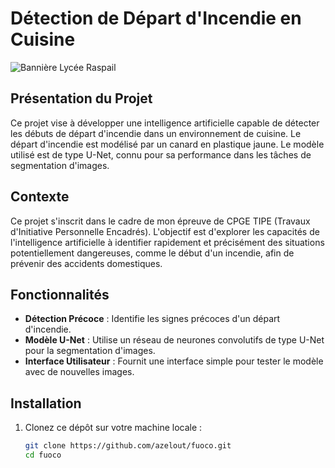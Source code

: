 # Détection de Départ d'Incendie en Cuisine

![Bannière Lycée Raspail](https://extranet.lyc-raspail.ac-paris.fr/banniere.jpg)

## Présentation du Projet

Ce projet vise à développer une intelligence artificielle capable de détecter les débuts de départ d'incendie dans un environnement de cuisine. Le départ d'incendie est modélisé par un canard en plastique jaune. Le modèle utilisé est de type U-Net, connu pour sa performance dans les tâches de segmentation d'images.

## Contexte

Ce projet s'inscrit dans le cadre de mon épreuve de CPGE TIPE (Travaux d'Initiative Personnelle Encadrés). L'objectif est d'explorer les capacités de l'intelligence artificielle à identifier rapidement et précisément des situations potentiellement dangereuses, comme le début d'un incendie, afin de prévenir des accidents domestiques.

## Fonctionnalités

- **Détection Précoce** : Identifie les signes précoces d'un départ d'incendie.
- **Modèle U-Net** : Utilise un réseau de neurones convolutifs de type U-Net pour la segmentation d'images.
- **Interface Utilisateur** : Fournit une interface simple pour tester le modèle avec de nouvelles images.

## Installation

1. Clonez ce dépôt sur votre machine locale :
   ```bash
   git clone https://github.com/azelout/fuoco.git
   cd fuoco
